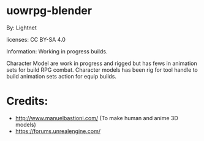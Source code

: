 # uowrpg-blender

By: Lightnet

licenses: CC BY-SA 4.0

Information: Working in progress builds.

Character Model are work in progress and rigged but has fews in animation sets for build RPG combat. Character models has been rig for tool handle to build animation sets action for equip builds.

# Credits:
 * http://www.manuelbastioni.com/ (To make human and anime 3D models)
 * https://forums.unrealengine.com/ 